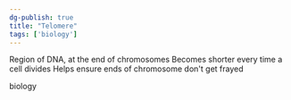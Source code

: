 ```yaml
---
dg-publish: true
title: "Telomere"
tags: ['biology']
---
```


Region of DNA, at the end of chromosomes
Becomes shorter every time a cell divides 
Helps ensure ends of chromosome don't get frayed

biology 